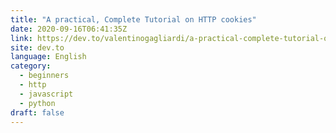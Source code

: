 ```yaml
---
title: "A practical, Complete Tutorial on HTTP cookies"
date: 2020-09-16T06:41:35Z
link: https://dev.to/valentinogagliardi/a-practical-complete-tutorial-on-http-cookies-1ofd?utm_medium=RSS&utm_source=news.12bit.vn
site: dev.to
language: English
category:
  - beginners
  - http
  - javascript
  - python
draft: false
---
```

